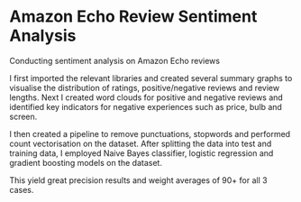 # Amazon Echo Review Sentiment Analysis
Conducting sentiment analysis on Amazon Echo reviews

I first imported the relevant libraries and created several summary graphs to visualise the distribution of ratings, positive/negative reviews and review lengths. 
Next I created word clouds for positive and negative reviews and identified key indicators for negative experiences such as price, bulb and screen. 

I then created a pipeline to remove punctuations, stopwords and performed count vectorisation on the dataset. 
After splitting the data into test and training data, I employed Naive Bayes classifier, logistic regression and gradient boosting models on the dataset. 

This yield great precision results and weight averages of 90+ for all 3 cases.
